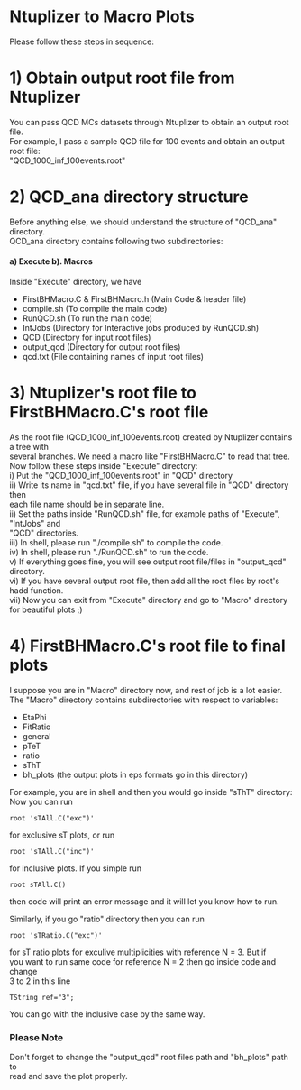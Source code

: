 # Ntuplizer to Macro Plots
Please follow these steps in sequence:
# 1) Obtain output root file from Ntuplizer
You can pass QCD MCs datasets through Ntuplizer to obtain an output root file.  
For example, I pass a sample QCD file for 100 events and obtain an output root file:  
"QCD_1000_inf_100events.root"  
# 2) QCD_ana directory structure
Before anything else, we should understand the structure of "QCD_ana" directory.  
QCD_ana directory contains following two subdirectories:    
#### a) Execute b). Macros    
Inside "Execute" directory, we have  
- FirstBHMacro.C & FirstBHMacro.h (Main Code & header file)
- compile.sh (To compile the main code)
- RunQCD.sh (To run the main code)
- IntJobs (Directory for Interactive jobs produced by RunQCD.sh)
- QCD (Directory for input root files)
- output_qcd (Directory for output root files)
- qcd.txt (File containing names of input root files)  
# 3) Ntuplizer's root file to FirstBHMacro.C's root file
As the root file (QCD_1000_inf_100events.root) created by Ntuplizer contains a tree with  
several branches. We need a macro like "FirstBHMacro.C" to read that tree.  
Now follow these steps inside "Execute" directory:  
i)   Put the "QCD_1000_inf_100events.root" in "QCD" directory  
ii)  Write its name in "qcd.txt" file, if you have several file in "QCD" directory then  
each file name should be in separate line.  
ii)  Set the paths inside "RunQCD.sh" file, for example paths of "Execute", "IntJobs" and  
"QCD" directories.  
iii) In shell, please run "./compile.sh" to compile the code.  
iv)  In shell, please run "./RunQCD.sh" to run the code.  
v)   If everything goes fine, you will see output root file/files in "output_qcd" directory.  
vi)  If you have several output root file, then add all the root files by root's hadd function.  
vii) Now you can exit from "Execute" directory and go to "Macro" directory for beautiful plots ;)  
# 4) FirstBHMacro.C's root file to final plots
I suppose you are in "Macro" directory now, and rest of job is a lot easier.
The "Macro" directory contains subdirectories with respect to variables:
- EtaPhi   
- FitRatio 
- general  
- pTeT     
- ratio    
- sThT  
- bh_plots (the output plots in eps formats go in this directory)

For example, you are in shell and then you would go inside "sThT" directory:
Now you can run
```
root 'sTAll.C("exc")'
```
for exclusive sT plots, or run 
```
root 'sTAll.C("inc")'
```
for inclusive plots.
If you simple run
```
root sTAll.C()
```
then code will print an error message and it will let you know how to run.

Similarly, if you go "ratio" directory then you can run
```
root 'sTRatio.C("exc")'
``` 
for sT ratio plots for exculive multiplicities with reference N = 3. But if   
you want to run same code for reference N = 2 then go inside code and change  
3 to 2 in this line
```
TString ref="3";
```
You can go with the inclusive case by the same way.
### Please Note
Don't forget to change the "output_qcd" root files path  and "bh_plots" path to   
read and save the plot properly.




